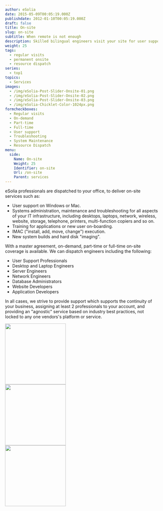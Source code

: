 ```yaml
---
author: eSolia
date: 2015-05-09T00:05:19.000Z
publishdate: 2012-01-10T00:05:19.000Z
draft: false
title: On-site
slug: on-site
subtitle: When remote is not enough
description: Skilled bilingual engineers visit your site for user support, regular systems admin tasks, or troubleshooting. - from eSolia Inc.
weight: 25
tags:
  - regular visits
  - permanent onsite
  - resource dispatch
series:
  - top1
topics:
  - Services
images:
  - /img/eSolia-Post-Slider-Onsite-01.png
  - /img/eSolia-Post-Slider-Onsite-02.png
  - /img/eSolia-Post-Slider-Onsite-03.png
  - /img/eSolia-Chicklet-Color-1024px.png
formcheckboxes:
  - Regular visits
  - On-demand
  - Part-time
  - Full-time
  - User support
  - Troubleshooting
  - System Maintenance
  - Resource Dispatch
menu:
  side:
    Name: On-site
    Weight: 25
    Identifier: on-site
    Url: /on-site
    Parent: services
---
```


eSolia professionals are dispatched to your office, to deliver on-site services such as:

* User support on Windows or Mac.
* Systems administration, maintenance and troubleshooting for all aspects of your IT infrastructure, including desktops, laptops, network, wireless, website, storage, telephone, printers, multi-function copiers and so on.
* Training for applications or new user on-boarding.
* IMAC ("install, add, move, change") execution.
* New system builds and hard disk "imaging".

With a master agreement, on-demand, part-time or full-time on-site coverage is available. We can dispatch engineers including the following:

* User Support Professionals
* Desktop and Laptop Engineers
* Server Engineers
* Network Engineers
* Database Administrators
* Website Developers
* Application Developers

In all cases, we strive to provide support which supports the continuity of your business, assigning at least 2 professionals to your account, and providing an "agnostic" service based on industry best practices, not locked to any one vendors's platform or service.

<div class="row">
  <div class="col s12 m6 l3"><img class="materialboxed" data-caption="System maintenance - by eSolia Inc." width="200" src="/img/eSolia-Post-Slider-Onsite-01.jpg"></div>
  <div class="col s12 m6 l3"><img class="materialboxed" data-caption="Servers and network - by eSolia Inc." width="200" src="/img/eSolia-Post-Slider-Onsite-02.jpg"></div>
  <div class="col s12 m6 l3"><img class="materialboxed" data-caption="Skilled engineers - by eSolia Inc." width="200" src="/img/eSolia-Post-Slider-Onsite-03.jpg"></div>
</div>
